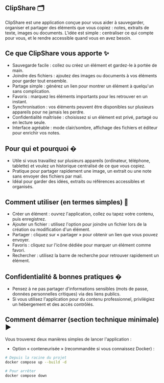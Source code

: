 ## ClipShare 🗂️

ClipShare est une application conçue pour vous aider à sauvegarder, organiser et partager des éléments que vous copiez : notes, extraits de texte, images ou documents. L'idée est simple : centraliser ce qui compte pour vous, et le rendre accessible quand vous en avez besoin.

## Ce que ClipShare vous apporte ✨

- Sauvegarde facile : collez ou créez un élément et gardez-le à portée de main.
- Joindre des fichiers : ajoutez des images ou documents à vos éléments pour garder tout ensemble.
- Partage simple : générez un lien pour montrer un élément à quelqu'un sans complication.
- Favoris : marquez les éléments importants pour les retrouver en un instant.
- Synchronisation : vos éléments peuvent être disponibles sur plusieurs appareils pour ne jamais les perdre.
- Confidentialité maîtrisée : choisissez si un élément est privé, partagé ou en lecture seule.
- Interface agréable : mode clair/sombre, affichage des fichiers et éditeur pour enrichir vos notes.

## Pour qui et pourquoi �

- Utile si vous travaillez sur plusieurs appareils (ordinateur, téléphone, tablette) et voulez un historique centralisé de ce que vous copiez.
- Pratique pour partager rapidement une image, un extrait ou une note sans envoyer des fichiers par mail.
- Idéal pour garder des idées, extraits ou références accessibles et organisés.

## Comment utiliser (en termes simples) 🧭

- Créer un élément : ouvrez l'application, collez ou tapez votre contenu, puis enregistrez.
- Ajouter un fichier : utilisez l'option pour joindre un fichier lors de la création ou modification d'un élément.
- Partager : cliquez sur « partager » pour obtenir un lien que vous pouvez envoyer.
- Favoris : cliquez sur l'icône dédiée pour marquer un élément comme favori.
- Rechercher : utilisez la barre de recherche pour retrouver rapidement un élément.

## Confidentialité & bonnes pratiques �

- Pensez à ne pas partager d'informations sensibles (mots de passe, données personnelles critiques) via des liens publics.
- Si vous utilisez l'application pour du contenu professionnel, privilégiez un hébergement et des accès contrôlés.

## Comment démarrer (section technique minimale) ▶️

Vous trouverez deux manières simples de lancer l'application :

- Option « conteneurisée » (recommandée si vous connaissez Docker) :

```bash
# Depuis la racine du projet
docker compose up --build -d

# Pour arrêter
docker compose down
```
